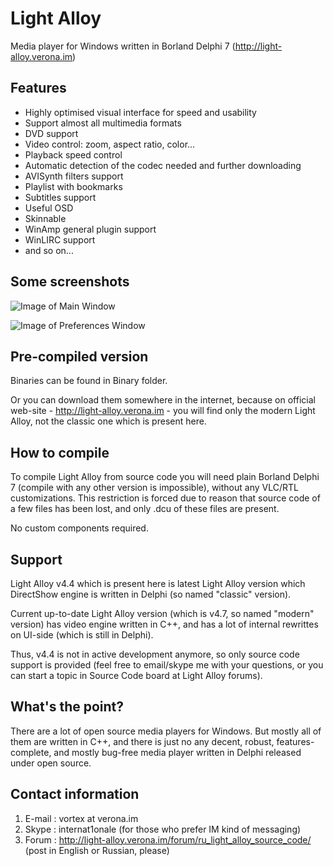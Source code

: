 Light Alloy
==========

Media player for Windows written in Borland Delphi 7 (http://light-alloy.verona.im)

Features
--------

* Highly optimised visual interface for speed and usability
* Support almost all multimedia formats
* DVD support
* Video control: zoom, aspect ratio, color...
* Playback speed control
* Automatic detection of the codec needed and further downloading
* AVISynth filters support
* Playlist with bookmarks
* Subtitles support
* Useful OSD
* Skinnable
* WinAmp general plugin support
* WinLIRC support
* and so on...

Some screenshots
----------------

![Image of Main Window](http://light-alloy.ru/img/old/la44_mainwindow.png)

![Image of Preferences Window](http://light-alloy.ru/img/old/la44_prefs.png)

Pre-compiled version
--------------------

Binaries can be found in Binary folder.

Or you can download them somewhere in the internet, because on official web-site - http://light-alloy.verona.im - you will find only the modern Light Alloy, not the classic one which is present here.

How to compile
--------------

To compile Light Alloy from source code you will need plain Borland Delphi 7 (compile with any other version is impossible), without any VLC/RTL customizations. This restriction is forced due to reason that source code of a few files has been lost, and only .dcu of these files are present.

No custom components required.

Support
-------

Light Alloy v4.4 which is present here is latest Light Alloy version which DirectShow engine is written in Delphi (so named "classic" version). 

Current up-to-date Light Alloy version (which is v4.7, so named "modern" version) has video engine written in C++, and has a lot of internal rewrittes on UI-side (which is still in Delphi).

Thus, v4.4 is not in active development anymore, so only source code support is provided (feel free to email/skype me with your questions, or you can start a topic in Source Code board at Light Alloy forums).

What's the point?
-----------------

There are a lot of open source media players for Windows. But mostly all of them are written in C++, and there is just no any decent, robust, features-complete, and mostly bug-free media player written in Delphi released under open source.

Contact information
-------------------

1. E-mail : vortex at verona.im
2. Skype  : internat1onale (for those who prefer IM kind of messaging)
3. Forum  : http://light-alloy.verona.im/forum/ru_light_alloy_source_code/ (post in English or Russian, please)
